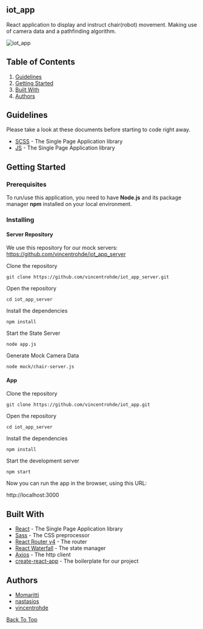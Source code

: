 ## iot_app

React application to display and instruct chair(robot) movement. Making use of camera data and a pathfinding algorithm.

![iot_app](https://user-images.githubusercontent.com/25182140/53328197-be22d500-38e9-11e9-8c9d-f7ff747f5f8c.png)

## Table of Contents

1. <a href="#guidelines">Guidelines</a>
2. <a href="#getting-started">Getting Started</a>
3. <a href="#built-with">Built With</a>
4. <a href="#authors">Authors</a>

## Guidelines

Please take a look at these documents before starting to code right away.

- [SCSS](https://github.com/nikita-kit/nikita-css) - The Single Page Application library
- [JS](https://github.com/nikita-kit/nikita-js) - The Single Page Application library

## Getting Started

### Prerequisites

To run/use this application, you need to have **Node.js** and its package manager **npm** installed on your local environment.


### Installing

#### Server Repository

We use this repository for our mock servers:
https://github.com/vincentrohde/iot_app_server

Clone the repository

`git clone https://github.com/vincentrohde/iot_app_server.git`

Open the repository

`cd iot_app_server`

Install the dependencies

`npm install`

Start the State Server

`node app.js`

Generate Mock Camera Data

`node mock/chair-server.js`


#### App

Clone the repository

`git clone https://github.com/vincentrohde/iot_app.git`

Open the repository

`cd iot_app_server`

Install the dependencies

`npm install`

Start the development server

`npm start`

Now you can run the app in the browser, using this URL:

http://localhost:3000


## Built With

- [React](https://reactjs.org/) - The Single Page Application library
- [Sass](https://github.com/sass/node-sass) - The CSS preprocessor
- [React Router v4](https://github.com/ReactTraining/react-router) - The router
- [React Waterfall](https://github.com/didierfranc/react-waterfall) - The state manager
- [Axios](https://github.com/axios/axios) - The http client
- [create-react-app](https://github.com/facebook/create-react-app) - The boilerplate for our project


## Authors

- [Momaritti](https://github.com/Momaritti)
- [nastasios](https://github.com/nastasios)
- [vincentrohde](https://github.com/vincentrohde)

<a href="#iot_app">Back To Top</a>
